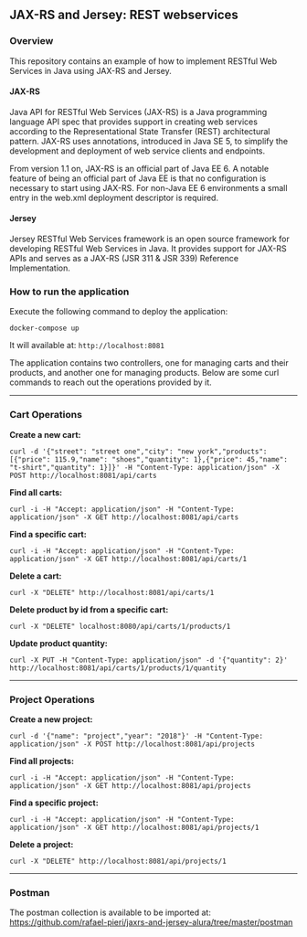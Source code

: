 ## JAX-RS and Jersey: REST webservices

### Overview
This repository contains an example of how to implement RESTful Web Services in Java using JAX-RS and Jersey.

#### JAX-RS
Java API for RESTful Web Services (JAX-RS) is a Java programming language API spec that provides support in creating web services according to the Representational State Transfer (REST) architectural pattern. JAX-RS uses annotations, introduced in Java SE 5, to simplify the development and deployment of web service clients and endpoints.

From version 1.1 on, JAX-RS is an official part of Java EE 6. A notable feature of being an official part of Java EE is that no configuration is necessary to start using JAX-RS. For non-Java EE 6 environments a small entry in the web.xml deployment descriptor is required.

#### Jersey
Jersey RESTful Web Services framework is an open source framework for developing RESTful Web Services in Java. It provides support for JAX-RS APIs and serves as a JAX-RS (JSR 311 & JSR 339) Reference Implementation.

### How to run the application



Execute the following command to deploy the application:

`docker-compose up`

It will available at: `http://localhost:8081`

The application contains two controllers, one for managing carts and their products,
and another one for managing products. Below are some curl commands to reach out the
operations provided by it.

---

### Cart Operations

**Create a new cart:**

`curl -d '{"street": "street one","city": "new york","products": [{"price": 115.9,"name": "shoes","quantity": 1},{"price": 45,"name": "t-shirt","quantity": 1}]}' -H "Content-Type: application/json" -X POST http://localhost:8081/api/carts`

**Find all carts:**

`curl -i -H "Accept: application/json" -H "Content-Type: application/json" -X GET http://localhost:8081/api/carts`

**Find a specific cart:**

`curl -i -H "Accept: application/json" -H "Content-Type: application/json" -X GET http://localhost:8081/api/carts/1`

**Delete a cart:**

`curl -X "DELETE" http://localhost:8081/api/carts/1`

**Delete product by id from a specific cart:**

`curl -X "DELETE" localhost:8080/api/carts/1/products/1`

**Update product quantity:**

`curl -X PUT -H "Content-Type: application/json" -d '{"quantity": 2}' http://localhost:8081/api/carts/1/products/1/quantity`

---

### Project Operations

**Create a new project:**

`curl -d '{"name": "project","year": "2018"}' -H "Content-Type: application/json" -X POST http://localhost:8081/api/projects`

**Find all projects:**

`curl -i -H "Accept: application/json" -H "Content-Type: application/json" -X GET http://localhost:8081/api/projects`

**Find a specific project:**

`curl -i -H "Accept: application/json" -H "Content-Type: application/json" -X GET http://localhost:8081/api/projects/1`

**Delete a project:**

`curl -X "DELETE" http://localhost:8081/api/projects/1`

---

### Postman
The postman collection is available to be imported at: https://github.com/rafael-pieri/jaxrs-and-jersey-alura/tree/master/postman
